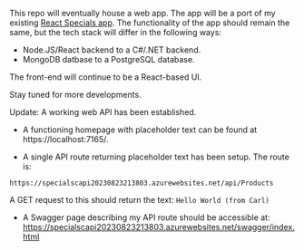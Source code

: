 This repo will eventually house a web app. The app will be a port of my existing [React Specials app](https://github.com/cagross/react-specials). The functionality of the app should remain the same, but the tech stack will differ in the following ways:

- Node.JS/React backend to a C#/.NET backend.
- MongoDB datbase to a PostgreSQL database.

The front-end will continue to be a React-based UI.

Stay tuned for more developments.

Update: A working web API has been established.

- A functioning homepage with placeholder text can be found at https://localhost:7165/.

- A single API route returning placeholder text has been setup. The route is:

`https://specialscapi20230823213803.azurewebsites.net/api/Products`

A GET request to this should return the text: `Hello World (from Carl)`

- A Swagger page describing my API route should be accessible at: https://specialscapi20230823213803.azurewebsites.net/swagger/index.html
